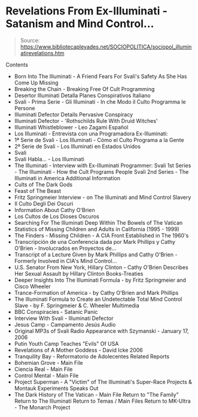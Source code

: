 # Revelations From Ex-Illuminati - Satanism and Mind Control...

> Source: https://www.bibliotecapleyades.net/SOCIOPOLITICA/sociopol_illuminatirevelations.htm

Contents
- Born Into The Illuminati - A Friend Fears For Svali's Safety As She Has Come Up Missing
- Breaking the Chain - Breaking Free Of Cult Programming
- Desertor Illuminati Detalla Planes Conspirativos
Italiano
- Svali - Prima Serie - Gli Illuminati - In che Modo il Culto Programma le Persone
- Illuminati Defector Details Pervasive Conspiracy
- Illuminati Defector - 'Rothschilds Rule With Druid Witches'
- Illuminati Whistleblower - Leo Zagami
Español
- Los Illuminati - Entrevista con una Programadora Ex-Illuminati:
- 1ª Serie de Svali - Los Illuminati - Cómo el Culto Programa a la Gente
- 2ª Serie de Svali - Los Illuminati en Estados Unidos
- Svali
- Svali Habla... - Los Illuminati
- The Illuminati - Interview with Ex-Illuminati Programmer:
Svali 1st Series - The Illuminati - How the Cult Programs People
Svali 2nd Series - The Illuminati in America
Additional Information
- Cults of The Dark Gods
- Feast of The Beast
- Fritz Springmeier Interview - on The Illuminati and Mind Control Slavery
- Il Culto Degli Dei Oscuri
- Information About Cathy O'Brien
- Los Cultos de Los Dioses Oscuros
- Searching For The Illuminati Deep Within The Bowels of The Vatican
- Statistics of Missing Children and Adults in California (1995 - 1999)
- The Finders - Missing Children - A CIA Front Established in The 1960's
- Transcripción de una Conferencia dada por Mark Phillips y Cathy O'Brien - Involucrados en Proyectos de...
- Transcript of a Lecture Given by Mark Phillips and Cathy O'Brien - Formerly Involved in CIA's Mind Control...
- U.S. Senator From New York, Hillary Clinton - Cathy O'Brien Describes Her Sexual Assault by Hillary Clinton
Books-Treaties
- Deeper Insights Into The Illuminati Formula - by Fritz Springmeier and Cisco Wheeler
- Trance-Formation of America - by Cathy O'Brien and Mark Phillips
- The Illuminati Formula to Create an Undetectable Total Mind Control Slave - by F. Springmeier & C. Wheeler
Multimedia
- BBC Conspiracies - Satanic Panic
- Interview With Svali - Illuminati Defector
- Jesus Camp - Campamento Jesús
Audio
- Original MP3s of Svali Radio Appearance with Szymanski - January 17, 2006
- Putin Youth Camp Teaches "Evils" Of USA
- Revelations of A Mother Goddess - David Icke 2006
- Tranquility Bay - Reformatorio de Adolecentes
Related Reports
- Bohemian Grove - Main File
- Ciencia Real - Main File
- Control Mental - Main File
- Project Superman - A "Victim" of The Illuminati's Super-Race Projects & Montauk Experiments Speaks Out
- The Dark History of The Vatican - Main File
Return to "The Family"
Return to The Illuminati
Return to Temas / Main Files
Return to MK-Ultra - The Monarch Project
